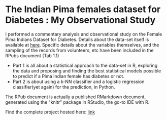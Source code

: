 # The Indian Pima females dataset for Diabetes : My Observational Study

I performed a commentary analysis and observational study on the Female Pima Indians Dataset for Diabetes. Details about the data-set itself is available at [here](kaggle.com/uciml/pima-indians-diabetes-database). Specific details about the variables themselves, and the sampling of the records from volunteers, etc have been included in the RPubs document (Tab 1.1)

- Part 1 is all about a statistical approach to the data-set in R, exploring the data and proposing and finding the best statistical models possible to predict if a Pima Indian female has diabetes or not.
- Part 2 is about using a k-NN classifier and a logistic regression classifier(yet again) for the prediction, in Python.

The RPub document is actually a published RMarkdown document, generated using the "knitr" package in RStudio, the go-to IDE with R.



Find the complete project hosted here: [link](http://rpubs.com/Dexter1618/NTCC_S06)
